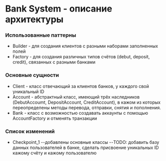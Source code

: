 # Bank System - описание архитектуры
### Использованные паттерны
- Builder - для создания клиентов с разными наборами заполненных полей 
- Factory - для создания различных типов счётов (debut, deposit, credit), связанных с разными банками 

### Основные сущности 
- Client - класс отвечающий за клиентов банков, у каждого свой уникальный ID 
- Account - абстрактный класс, имеющий трёх наследников (DebutAccoumt, DepositAccount, CreditAccount), в кажом из которых переопределены методы перевода, отправки, снятия и пополнения.
- Bank - класс c возможностью создавать аккаунты с помощью AccountFactory и отменять транзакции

### Список изменений 
- Checkpoint_1
--добавлены основные классы 
--TODO: добавить базу данных пользователей в банке, сделать присвоение уникальных ID кажому счёту и кажому пользователю


